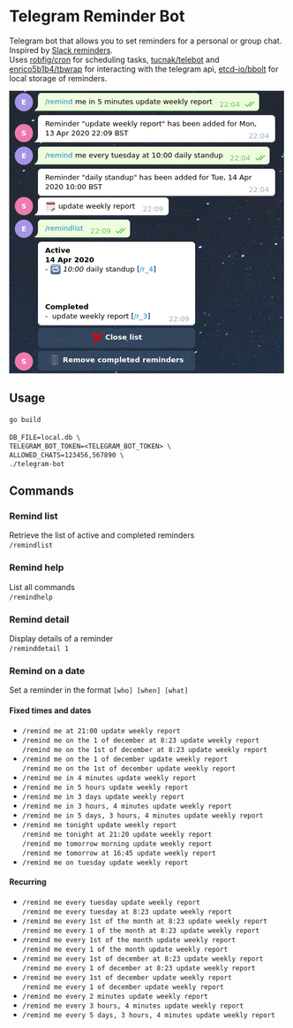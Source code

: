 # Telegram Reminder Bot

Telegram bot that allows you to set reminders for a personal or group chat. Inspired by [Slack reminders](https://slack.com/intl/en-gb/help/articles/208423427-Set-a-reminder).  
Uses [robfig/cron](https://github.com/robfig/cron) for scheduling tasks, [tucnak/telebot](https://github.com/tucnak/telebot/tree/v2) and [enrico5b1b4/tbwrap](https://github.com/enrico5b1b4/tbwrap) for interacting with the telegram api, [etcd-io/bbolt](https://github.com/etcd-io/bbolt) for local storage of reminders.

![screen](screen.png "Screen")

## Usage

```
go build  

DB_FILE=local.db \  
TELEGRAM_BOT_TOKEN=<TELEGRAM_BOT_TOKEN> \
ALLOWED_CHATS=123456,567890 \
./telegram-bot
```

## Commands

### Remind list
Retrieve the list of active and completed reminders  
`/remindlist`

### Remind help
List all commands  
`/remindhelp`

### Remind detail
Display details of a reminder  
`/reminddetail 1`

### Remind on a date
Set a reminder in the format `[who] [when] [what]`

#### Fixed times and dates
- `/remind me at 21:00 update weekly report`  
- `/remind me on the 1 of december at 8:23 update weekly report`  
`/remind me on the 1st of december at 8:23 update weekly report`  
- `/remind me on the 1 of december update weekly report`  
`/remind me on the 1st of december update weekly report`  
- `/remind me in 4 minutes update weekly report`  
- `/remind me in 5 hours update weekly report`  
- `/remind me in 3 days update weekly report`  
- `/remind me in 3 hours, 4 minutes update weekly report`  
- `/remind me in 5 days, 3 hours, 4 minutes update weekly report`  
- `/remind me tonight update weekly report`  
`/remind me tonight at 21:20 update weekly report`  
`/remind me tomorrow morning update weekly report`  
`/remind me tomorrow at 16:45 update weekly report`  
- `/remind me on tuesday update weekly report`  

#### Recurring
- `/remind me every tuesday update weekly report`  
`/remind me every tuesday at 8:23 update weekly report`  
- `/remind me every 1st of the month at 8:23 update weekly report`  
`/remind me every 1 of the month at 8:23 update weekly report`  
- `/remind me every 1st of the month update weekly report`  
`/remind me every 1 of the month update weekly report`  
- `/remind me every 1st of december at 8:23 update weekly report`  
`/remind me every 1 of december at 8:23 update weekly report`  
- `/remind me every 1st of december update weekly report`  
`/remind me every 1 of december update weekly report`  
- `/remind me every 2 minutes update weekly report`  
- `/remind me every 3 hours, 4 minutes update weekly report`  
- `/remind me every 5 days, 3 hours, 4 minutes update weekly report`  